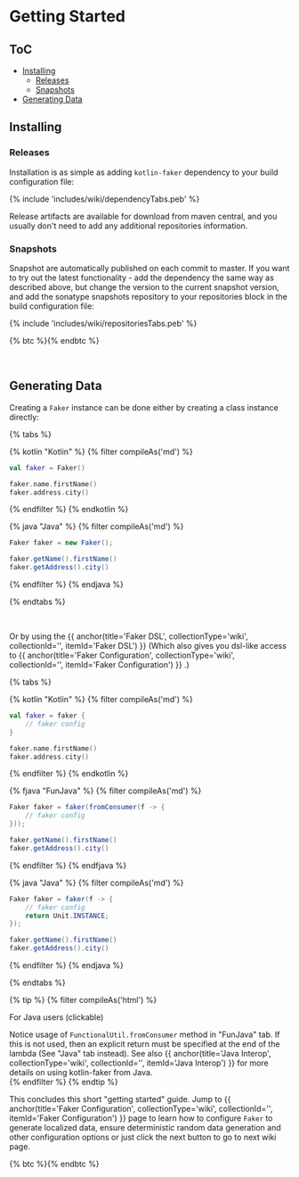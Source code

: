 ---
---

# Getting Started

## ToC

* [Installing](#installing)
  * [Releases](#releases)
  * [Snapshots](#snapshots)
* [Generating Data](#generating-data)

## Installing

### Releases

Installation is as simple as adding `kotlin-faker` dependency to your build configuration file:

{% include 'includes/wiki/dependencyTabs.peb' %}

Release artifacts are available for download from maven central, and you usually don't need to add any additional repositories information.

### Snapshots

Snapshot are automatically published on each commit to master. If you want to try out the latest functionality - add the dependency the same way as described above, but change the version to the current snapshot version, and add the sonatype snapshots repository to your repositories block in the build configuration file:

{% include 'includes/wiki/repositoriesTabs.peb' %}

{% btc %}{% endbtc %}

<br>

## Generating Data

Creating a `Faker` instance can be done either by creating a class instance directly:

{% tabs %}

{% kotlin "Kotlin" %}
{% filter compileAs('md') %}
```kotlin
val faker = Faker()

faker.name.firstName()
faker.address.city()
```
{% endfilter %}
{% endkotlin %}

{% java "Java" %}
{% filter compileAs('md') %}
```java
Faker faker = new Faker();

faker.getName().firstName()
faker.getAddress().city()
```
{% endfilter %}
{% endjava %}

{% endtabs %}

<br>

Or by using the {{ anchor(title='Faker DSL', collectionType='wiki', collectionId='', itemId='Faker DSL') }} (Which also gives you dsl-like access to {{ anchor(title='Faker Configuration', collectionType='wiki', collectionId='', itemId='Faker Configuration') }}
.)

{% tabs %}

{% kotlin "Kotlin" %} {% filter compileAs('md') %}
```kotlin
val faker = faker {
    // faker config
}

faker.name.firstName()
faker.address.city()
```
{% endfilter %} {% endkotlin %}

{% fjava "FunJava" %} {% filter compileAs('md') %}
```java
Faker faker = faker(fromConsumer(f -> {
    // faker config
}));

faker.getName().firstName()
faker.getAddress().city()
```
{% endfilter %} {% endfjava %}

{% java "Java" %} {% filter compileAs('md') %}
```java
Faker faker = faker(f -> {
    // faker config
    return Unit.INSTANCE;
});

faker.getName().firstName()
faker.getAddress().city()
```
{% endfilter %} {% endjava %}

{% endtabs %}

{% tip %}
{% filter compileAs('html') %}
<section class="accordions">
  <article class="accordion">
    <div class="accordion-header toggle">
      <p>For Java users (clickable)</p>
    </div>
    <div class="accordion-body">
      <div class="accordion-content">
Notice usage of <code>FunctionalUtil.fromConsumer</code> method in "FunJava" tab. If this is not used, then an explicit return must be specified at the end of the lambda (See "Java" tab instead).
See also {{ anchor(title='Java Interop', collectionType='wiki', collectionId='', itemId='Java Interop') }} for more details on using kotlin-faker from Java.
      </div>
    </div>
  </article>
</section>
{% endfilter %}
{% endtip %}

<br>

This concludes this short "getting started" guide. Jump to {{ anchor(title='Faker Configuration', collectionType='wiki', collectionId='', itemId='Faker Configuration') }} page to learn how to configure `Faker` to generate localized data, ensure deterministic random data generation and other configuration options or just click the next button to go to next wiki page.

{% btc %}{% endbtc %}

<br>
